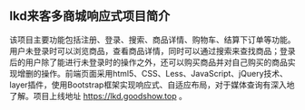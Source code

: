 ## lkd来客多商城响应式项目简介

该项目主要功能包括注册、登录、搜索、商品详情、购物车、结算下订单等功能。用户未登录时可以浏览商品，查看商品详情，同时可以通过搜索来查找商品；登录后的用户除了能进行未登录时的操作之外，还可以购买商品并对自己购买的商品实现增删的操作。前端页面采用html5、CSS、Less、JavaScript、jQuery技术、layer插件，使用Bootstrap框架实现响应式、自适应布局，对于媒体查询有深入地了解。项目上线地址 https://lkd.goodshow.top 。